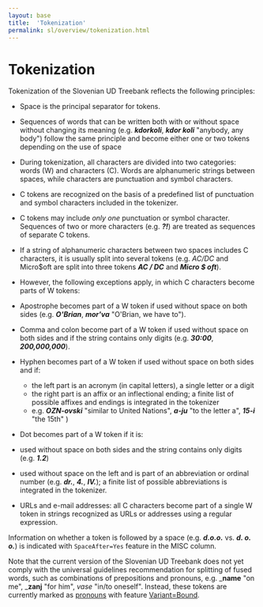 ```yaml
---
layout: base
title:  'Tokenization'
permalink: sl/overview/tokenization.html
---
```


# Tokenization

Tokenization of the Slovenian UD Treebank reflects the following principles:

* Space is the principal separator for tokens.

 * Sequences of words that can be written both with or without space without changing its meaning (e.g. _<b>kdorkoli</b>_, _<b>kdor koli</b>_ "anybody, any body") follow the same principle and become either one or two tokens depending on the use of space

* During tokenization, all characters are divided into two categories: words (W) and characters (C). Words are alphanumeric strings between spaces, while characters are punctuation and symbol characters.
 * C tokens are recognized on the basis of a predefined list of punctuation and symbol characters included in the tokenizer.
 * C tokens may include _only one_ punctuation or symbol character. Sequences of two or more characters (e.g. <b>_?!</b>_) are treated as sequences of separate C tokens.

* If a string of alphanumeric characters between two spaces includes C characters, it is usually split into several tokens (e.g. _AC/DC_ and Micro$oft are split into three tokens _<b>AC / DC</b>_ and _<b>Micro $ oft</b>_). 
* However, the following exceptions apply, in which C characters become parts of W tokens:
 * Apostrophe becomes part of a W token if used without space on both sides (e.g. _<b>O'Brian</b>_, _<b>mor'va</b>_ "O'Brian, we have to").
 * Comma and colon become part of a W token if used without space on both sides and if the string contains only digits (e.g. _<b>30:00</b>_, _<b>200,000,000</b>_).
 * Hyphen becomes part of a W token if used without space on both sides and if:
    * the left part is an acronym (in capital letters), a single letter or a digit
    * the right part is an affix or an inflectional ending; a finite list of possible affixes and endings is integrated in the tokenizer
    * e.g. _<b>OZN-ovski</b>_ "similar to United Nations", _<b>a-ju</b>_ "to the letter a", _<b>15-i</b>_ "the 15th" )
    
* Dot becomes part of a W token if it is:
 * used without space on both sides and the string contains only digits (e.g. _<b>1.2</b>_)
 * used without space on the left and is part of an abbreviation or ordinal number (e.g. _<b>dr.</b>_, _<b>4.</b>_, _<b>IV.</b>_); a finite list of possible abbreviations is integrated in the tokenizer.

* URLs and e-mail addresses: all C characters become part of a single W token in strings recognized as URLs or addresses using a regular expression.

Information on whether a token is followed by a space (e.g. _<b>d.o.o.</b>_ vs. _<b>d. o. o.</b>_) is indicated with `SpaceAfter=Yes` feature in the MISC column. 

Note that the current version of the Slovenian UD Treebank does not yet comply with the universal guidelines recommendation for splitting of fused words, such as combinations of prepositions and pronouns, e.g. _<b>name</b> "on me", _<b>zanj</b> "for him", _vase_ "in/to oneself". Instead, these tokens are currently marked as [pronouns](PRON) with feature [Variant=Bound](Variant).

